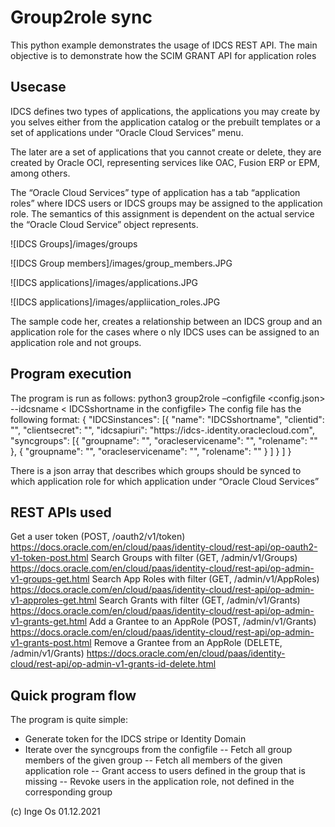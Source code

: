 # Group2role sync

This python example demonstrates the usage of IDCS REST API.
The main objective is to demonstrate how the SCIM GRANT API for application roles 

## Usecase

IDCS defines two types of applications, the applications you may create by you selves either from the application 
catalog or the prebuilt templates or a set of applications under “Oracle Cloud Services” menu.

The later are a set of applications that you cannot create or delete, they are created by Oracle OCI, representing 
services like OAC, Fusion ERP or EPM, among others.

The “Oracle Cloud Services” type of application has a tab “application roles” where IDCS users or IDCS 
groups may be assigned to the application role. The semantics of this assignment is dependent on the actual 
service the “Oracle Cloud Service” object represents.

![IDCS Groups]/images/groups

![IDCS Group members]/images/group_members.JPG

![IDCS applications]/images/applications.JPG

![IDCS applications]/images/appliication_roles.JPG

The sample code her, creates a relationship between an IDCS group and an application role for the cases where o
nly IDCS uses can be assigned to an application role and not groups.

## Program execution

The program is run as follows:
python3 group2role –configfile <config.json> --idcsname < IDCSshortname in the configfile>
The config file has the following format:
{
	"IDCSinstances": [{
			"name": "IDCSshortname",
			"clientid": "<xxx>",
			"clientsecret": "<xxx>",
			"idcsapiuri": "https://idcs-<tenant>.identity.oraclecloud.com",
			"syncgroups": [{
					"groupname": "<name of IDCS group>",
					"oracleservicename": "<name of service>",
					"rolename": "<name of role>"
				},
				{
					"groupname": "<name of IDCS group>",
					"oracleservicename": "<name of service>",
					"rolename": "<name of role>"
				}
			]
		}
	]
}

There is a json array that describes which groups should be synced to which application role for 
which application under “Oracle Cloud Services”

## REST APIs used

Get a user token (POST, /oauth2/v1/token)
https://docs.oracle.com/en/cloud/paas/identity-cloud/rest-api/op-oauth2-v1-token-post.html 
Search Groups with filter (GET, /admin/v1/Groups)
https://docs.oracle.com/en/cloud/paas/identity-cloud/rest-api/op-admin-v1-groups-get.html
Search App Roles with filter (GET, /admin/v1/AppRoles)
https://docs.oracle.com/en/cloud/paas/identity-cloud/rest-api/op-admin-v1-approles-get.html
Search Grants with filter (GET, /admin/v1/Grants)
https://docs.oracle.com/en/cloud/paas/identity-cloud/rest-api/op-admin-v1-grants-get.html
Add a Grantee to an AppRole (POST, /admin/v1/Grants)
https://docs.oracle.com/en/cloud/paas/identity-cloud/rest-api/op-admin-v1-grants-post.html
Remove a Grantee from an AppRole (DELETE, /admin/v1/Grants)
https://docs.oracle.com/en/cloud/paas/identity-cloud/rest-api/op-admin-v1-grants-id-delete.html

## Quick program flow

The program is quite simple:
- Generate token for the IDCS stripe or Identity Domain
- Iterate over the syncgroups from the configfile
-- Fetch all group members of the given group
-- Fetch all members of the given application role
-- Grant access to users defined in the group that is missing
-- Revoke users in the application role, not defined in the corresponding group

(c) Inge Os 01.12.2021
	 
